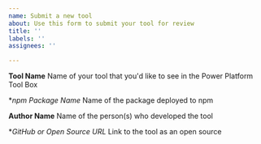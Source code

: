 ```yaml
---
name: Submit a new tool
about: Use this form to submit your tool for review
title: ''
labels: ''
assignees: ''

---
```


**Tool Name**
Name of your tool that you'd like to see in the Power Platform Tool Box

**npm Package Name*
Name of the package deployed to npm

**Author Name**
Name of the person(s) who developed the tool

**GitHub or Open Source URL*
Link to the tool as an open source
